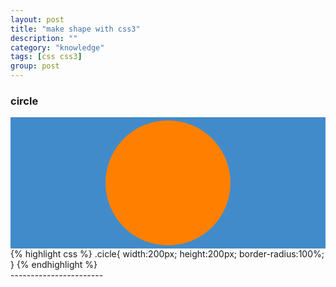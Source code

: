 ```yaml
---
layout: post
title: "make shape with css3"
description: ""
category: "knowledge"
tags: [css css3]
group: post
---
```

<style type="text/css">
	.shape-wrap{background-color:rgb(66,139,202);padding:5px 0;}
	.shape-wrap .circle{width:200px;height:200px;border-radius:100%;margin:0 auto;background-color:rgb(255,128,0);}
</style>

### circle
<div>
	<div class="shape-wrap">
		<div class="circle"></div>
	</div>
	{% highlight css %}
	.cicle{
	width:200px;
	height:200px;
	border-radius:100%;
}
	{% endhighlight %}
</div>
-----------------------


